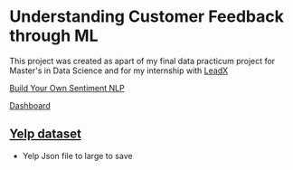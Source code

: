# Understanding Customer Feedback through ML
This project was created as apart of my final data practicum project for Master's in Data Science and for my internship with [LeadX](https://www.leadx.io/)

[Build Your Own Sentiment NLP](https://medium.com/@wilsonkai/build-your-own-sentiment-nlp-a571db1699d1)

[Dashboard](https://kai-wilson.shinyapps.io/data-prac-dashboard/)

## [Yelp dataset](https://www.kaggle.com/datasets/yelp-dataset/yelp-dataset?resource=download&select=yelp_academic_dataset_review.json)
* Yelp Json file to large to save
